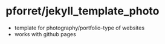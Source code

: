 # pforret/jekyll_template_photo

* template for photography/portfolio-type of websites
* works with github pages
